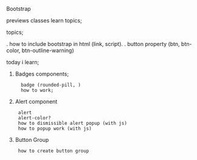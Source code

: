 
Bootstrap

previews classes learn topics;

topics;

. how to include bootstrap in html (link, script).
. button property (btn, btn-color, btn-outline-warning)


today i learn;

1. Badges components;

         badge (rounded-pill, )
         how to work;


2. Alert component 

        alert
        alert-color?
        how to dismissible alert popup (with js)
        how to popup work (with js)


3. Button Group

        how to create button group 

